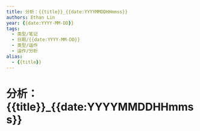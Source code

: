 ```yaml
---
title: 分析：{{title}}_{{date:YYYYMMDDHHmmss}}
authors: Ethan Lin
year: {{date:YYYY-MM-DD}}
tags:
  - 类型/笔记 
  - 日期/{{date:YYYY-MM-DD}} 
  - 类型/运作
  - 运作/分析
alias:
  - {{title}}
---
```

# 分析：{{title}}_{{date:YYYYMMDDHHmmss}}